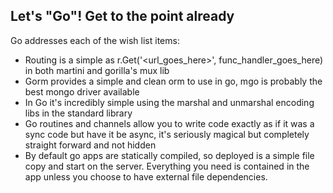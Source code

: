 ##  Let's "Go"! Get to the point already

Go addresses each of the wish list items:

- Routing is a simple as r.Get('<url_goes_here>', func_handler_goes_here) in both martini and gorilla's mux lib
- Gorm provides a simple and clean orm to use in go, mgo is probably the best mongo driver available
- In Go it's incredibly simple using the marshal and unmarshal encoding libs in the standard library
- Go routines and channels allow you to write code exactly as if it was a sync code but have it be async, it's seriously magical but completely straight forward
and not hidden
- By default go apps are statically compiled, so deployed is a simple file copy and start on the server. Everything you need is contained in the app unless you choose to have external file dependencies.
